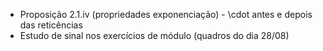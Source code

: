 - Proposição 2.1.iv (propriedades exponenciação) - \cdot antes e depois das reticências
- Estudo de sinal nos exercícios de módulo (quadros do dia 28/08)